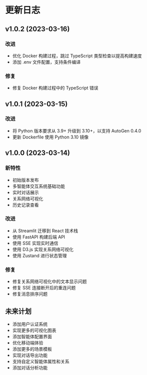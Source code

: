 # 更新日志

## v1.0.2 (2023-03-16)

### 改进
- 优化 Docker 构建过程，跳过 TypeScript 类型检查以提高构建速度
- 添加 .env 文件配置，支持条件编译

### 修复
- 修复 Docker 构建过程中的 TypeScript 错误

## v1.0.1 (2023-03-15)

### 改进
- 将 Python 版本要求从 3.9+ 升级到 3.10+，以支持 AutoGen 0.4.0
- 更新 Dockerfile 使用 Python 3.10 镜像

## v1.0.0 (2023-03-14)

### 新特性
- 初始版本发布
- 多智能体交互系统基础功能
- 实时对话展示
- 关系网络可视化
- 历史记录查看

### 改进
- 从 Streamlit 迁移到 React 技术栈
- 使用 FastAPI 构建后端 API
- 使用 SSE 实现实时通信
- 使用 D3.js 实现关系网络可视化
- 使用 Zustand 进行状态管理

### 修复
- 修复关系网络可视化中的文本显示问题
- 修复 SSE 连接断开后的重连问题
- 修复消息排序问题

## 未来计划
- 添加用户认证系统
- 实现更多的可视化图表
- 添加智能体配置界面
- 优化移动端体验
- 添加更多的场景模板
- 实现对话导出功能
- 支持自定义智能体属性和关系
- 添加对话分析功能 